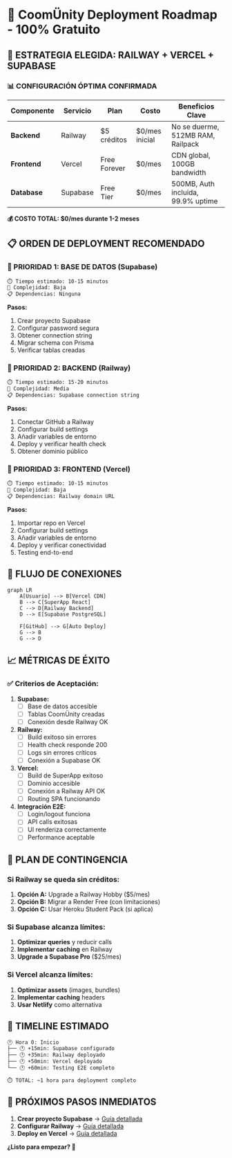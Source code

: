 # 🚀 CoomÜnity Deployment Roadmap - 100% Gratuito

## 🎯 **ESTRATEGIA ELEGIDA: RAILWAY + VERCEL + SUPABASE**

### **📊 CONFIGURACIÓN ÓPTIMA CONFIRMADA**

| Componente | Servicio | Plan | Costo | Beneficios Clave |
|------------|----------|------|-------|------------------|
| **Backend** | Railway | $5 créditos | $0/mes inicial | No se duerme, 512MB RAM, Railpack |
| **Frontend** | Vercel | Free Forever | $0/mes | CDN global, 100GB bandwidth |
| **Database** | Supabase | Free Tier | $0/mes | 500MB, Auth incluida, 99.9% uptime |

**💰 COSTO TOTAL: $0/mes durante 1-2 meses**

## 📋 **ORDEN DE DEPLOYMENT RECOMENDADO**

### **🥇 PRIORIDAD 1: BASE DE DATOS (Supabase)**
```bash
⏱️ Tiempo estimado: 10-15 minutos
🔧 Complejidad: Baja
📋 Dependencias: Ninguna
```

**Pasos:**
1. Crear proyecto Supabase
2. Configurar password segura
3. Obtener connection string
4. Migrar schema con Prisma
5. Verificar tablas creadas

### **🥈 PRIORIDAD 2: BACKEND (Railway)**
```bash
⏱️ Tiempo estimado: 15-20 minutos
🔧 Complejidad: Media
📋 Dependencias: Supabase connection string
```

**Pasos:**
1. Conectar GitHub a Railway
2. Configurar build settings
3. Añadir variables de entorno
4. Deploy y verificar health check
5. Obtener dominio público

### **🥉 PRIORIDAD 3: FRONTEND (Vercel)**
```bash
⏱️ Tiempo estimado: 10-15 minutos
🔧 Complejidad: Baja
📋 Dependencias: Railway domain URL
```

**Pasos:**
1. Importar repo en Vercel
2. Configurar build settings
3. Añadir variables de entorno
4. Deploy y verificar conectividad
5. Testing end-to-end

## 🔗 **FLUJO DE CONEXIONES**

```mermaid
graph LR
    A[Usuario] --> B[Vercel CDN]
    B --> C[SuperApp React]
    C --> D[Railway Backend]
    D --> E[Supabase PostgreSQL]
    
    F[GitHub] --> G[Auto Deploy]
    G --> B
    G --> D
```

## 📈 **MÉTRICAS DE ÉXITO**

### **✅ Criterios de Aceptación:**

1. **Supabase:**
   - [ ] Base de datos accesible
   - [ ] Tablas CoomÜnity creadas
   - [ ] Conexión desde Railway OK

2. **Railway:**
   - [ ] Build exitoso sin errores
   - [ ] Health check responde 200
   - [ ] Logs sin errores críticos
   - [ ] Conexión a Supabase OK

3. **Vercel:**
   - [ ] Build de SuperApp exitoso
   - [ ] Dominio accesible
   - [ ] Conexión a Railway API OK
   - [ ] Routing SPA funcionando

4. **Integración E2E:**
   - [ ] Login/logout funciona
   - [ ] API calls exitosas
   - [ ] UI renderiza correctamente
   - [ ] Performance aceptable

## 🚨 **PLAN DE CONTINGENCIA**

### **Si Railway se queda sin créditos:**
1. **Opción A:** Upgrade a Railway Hobby ($5/mes)
2. **Opción B:** Migrar a Render Free (con limitaciones)
3. **Opción C:** Usar Heroku Student Pack (si aplica)

### **Si Supabase alcanza límites:**
1. **Optimizar queries** y reducir calls
2. **Implementar caching** en Railway
3. **Upgrade a Supabase Pro** ($25/mes)

### **Si Vercel alcanza límites:**
1. **Optimizar assets** (images, bundles)
2. **Implementar caching** headers
3. **Usar Netlify** como alternativa

## 📅 **TIMELINE ESTIMADO**

```bash
🕐 Hora 0: Inicio
├── 🕐 +15min: Supabase configurado
├── 🕐 +35min: Railway deployado
├── 🕐 +50min: Vercel deployado
└── 🕐 +60min: Testing E2E completo

⏱️ TOTAL: ~1 hora para deployment completo
```

## 🎯 **PRÓXIMOS PASOS INMEDIATOS**

1. **Crear proyecto Supabase** → [Guía detallada](./SUPABASE_SETUP_GUIDE.md)
2. **Configurar Railway** → [Guía detallada](./RAILWAY_DEPLOYMENT_GUIDE.md)
3. **Deploy en Vercel** → [Guía detallada](./VERCEL_DEPLOYMENT_GUIDE.md)

**¿Listo para empezar? 🚀** 
